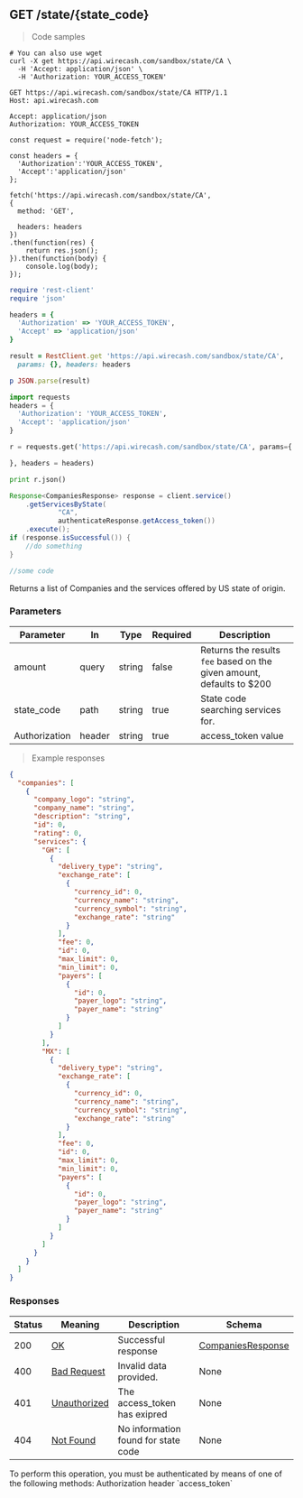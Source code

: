 ## GET /state/{state_code}

> Code samples

```shell
# You can also use wget
curl -X get https://api.wirecash.com/sandbox/state/CA \  
  -H 'Accept: application/json' \
  -H 'Authorization: YOUR_ACCESS_TOKEN'
```

```http
GET https://api.wirecash.com/sandbox/state/CA HTTP/1.1
Host: api.wirecash.com

Accept: application/json
Authorization: YOUR_ACCESS_TOKEN

```

```javascript--nodejs
const request = require('node-fetch');

const headers = {
  'Authorization':'YOUR_ACCESS_TOKEN',
  'Accept':'application/json'
};

fetch('https://api.wirecash.com/sandbox/state/CA',
{
  method: 'GET',

  headers: headers
})
.then(function(res) {
    return res.json();
}).then(function(body) {
    console.log(body);
});
```

```ruby
require 'rest-client'
require 'json'

headers = {
  'Authorization' => 'YOUR_ACCESS_TOKEN',
  'Accept' => 'application/json'
}

result = RestClient.get 'https://api.wirecash.com/sandbox/state/CA',
  params: {}, headers: headers

p JSON.parse(result)
```

```python
import requests
headers = {
  'Authorization': 'YOUR_ACCESS_TOKEN',
  'Accept': 'application/json'
}

r = requests.get('https://api.wirecash.com/sandbox/state/CA', params={

}, headers = headers)

print r.json()
```

```java
Response<CompaniesResponse> response = client.service()
    .getServicesByState(
            "CA",
            authenticateResponse.getAccess_token())
    .execute();
if (response.isSuccessful()) {
    //do something
}
```

```csharp
//some code

```

Returns a list of Companies and the services offered by US state of origin.

### Parameters

Parameter|In|Type|Required|Description
---|---|---|---|---|
amount|query|string|false|Returns the results `fee` based on the given amount, defaults to $200
state_code|path|string|true|State code searching services for.
Authorization|header|string|true|access_token value


> Example responses

```json
{
  "companies": [
    {
      "company_logo": "string",
      "company_name": "string",
      "description": "string",
      "id": 0,
      "rating": 0,
      "services": {
        "GH": [
          {
            "delivery_type": "string",
            "exchange_rate": [
              {
                "currency_id": 0,
                "currency_name": "string",
                "currency_symbol": "string",
                "exchange_rate": "string"
              }
            ],
            "fee": 0,
            "id": 0,
            "max_limit": 0,
            "min_limit": 0,
            "payers": [
              {
                "id": 0,
                "payer_logo": "string",
                "payer_name": "string"
              }
            ]
          }
        ],
        "MX": [
          {
            "delivery_type": "string",
            "exchange_rate": [
              {
                "currency_id": 0,
                "currency_name": "string",
                "currency_symbol": "string",
                "exchange_rate": "string"
              }
            ],
            "fee": 0,
            "id": 0,
            "max_limit": 0,
            "min_limit": 0,
            "payers": [
              {
                "id": 0,
                "payer_logo": "string",
                "payer_name": "string"
              }
            ]
          }
        ]
      }
    }
  ]
}
```
### Responses

Status|Meaning|Description|Schema
---|---|---|---|
200|[OK](https://tools.ietf.org/html/rfc7231#section-6.3.1)|Successful response|[CompaniesResponse](#schemacompaniesresponse)
400|[Bad Request](https://tools.ietf.org/html/rfc7231#section-6.5.1)|Invalid data provided.|None
401|[Unauthorized](https://tools.ietf.org/html/rfc7235#section-3.1)|The access_token has exipred|None
404|[Not Found](https://tools.ietf.org/html/rfc7231#section-6.5.4)|No information found for state code|None

<aside class="warning">
To perform this operation, you must be authenticated by means of one of the following methods: Authorization header `access_token`
</aside>
